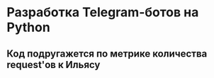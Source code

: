 # Разработка Telegram-ботов на Python

## Код подругажется по метрике количества request'ов к Ильясу